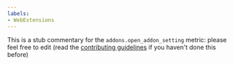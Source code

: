 ```yaml
---
labels:
- WebExtensions
---
```

This is a stub commentary for the `addons.open_addon_setting` metric: please feel free to edit (read the
[contributing guidelines](https://github.com/mozilla/glean-annotations/blob/main/CONTRIBUTING.md)
if you haven't done this before)
